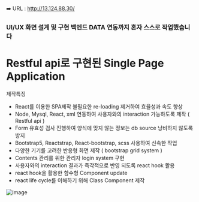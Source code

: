 ➡️ URL : http://13.124.88.30/  
### UI/UX 화면 설계 및 구현 백엔드 DATA 연동까지 혼자 스스로 작업했습니다
# Restful api로 구현된 Single Page Application
  제작특징   
- React를 이용한 SPA제작 불필요한 re-loading 제거하여 효율성과 속도 향상
- Node, Mysql, React, xml 연동하여 사용자와의 interaction 가능하도록 제작 ( Restful api ) 
- Form 유효성 검사 진행하여 양식에 맞지 않는 정보는 db source 낭비하지 않도록 방지
- Bootstrap5, Reactstrap, React-bootstrap, scss 사용하여 신속한 작업
- 다양한 기기를 고려한 반응형 화면 제작 ( bootstrap grid system )
- Contents 관리를 위한 관리자 login system 구현
- 사용자와의 interaction 결과가 즉각적으로 반영 되도록 react hook 활용
- react hook을 활용한 함수형 Component update
- react life cycle를 이해하기 위해 Class Component 제작 


![image](https://user-images.githubusercontent.com/96039047/168951384-f94a35f5-5c67-4ec1-a028-229808755a22.png)
